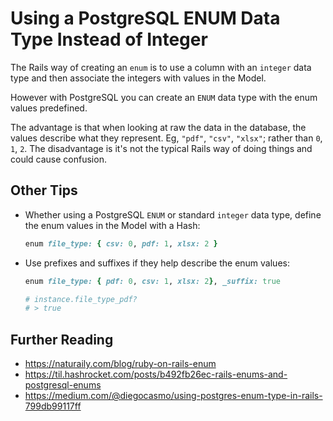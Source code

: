 Using a PostgreSQL ENUM Data Type Instead of Integer
================================================================================

The Rails way of creating an `enum` is to use a column with an `integer`
data type and then associate the integers with values in the Model.

However with PostgreSQL you can create an `ENUM` data type with the enum
values predefined.

The advantage is that when looking at raw the data in the database, the values
describe what they represent. Eg, `"pdf"`, `"csv"`, `"xlsx"`; rather than `0`,
`1`, `2`. The disadvantage is it's not the typical Rails way of doing things
and could cause confusion.

Other Tips
--------------------------------------------------------------------------------

* Whether using a PostgreSQL `ENUM` or standard `integer` data type, define the
  enum values in the Model with a Hash:

  ```ruby
  enum file_type: { csv: 0, pdf: 1, xlsx: 2 }
  ```

* Use prefixes and suffixes if they help describe the enum values:

  ```ruby
  enum file_type: { pdf: 0, csv: 1, xlsx: 2}, _suffix: true

  # instance.file_type_pdf?
  # > true
  ```


Further Reading
--------------------------------------------------------------------------------

* https://naturaily.com/blog/ruby-on-rails-enum
* https://til.hashrocket.com/posts/b492fb26ec-rails-enums-and-postgresql-enums
* https://medium.com/@diegocasmo/using-postgres-enum-type-in-rails-799db99117ff

